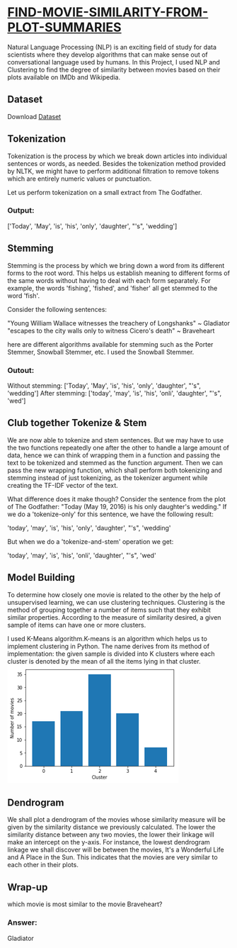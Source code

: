# [FIND-MOVIE-SIMILARITY-FROM-PLOT-SUMMARIES](https://github.com/parthshah28/FIND-MOVIE-SIMILARITY-FROM-PLOT-SUMMARIES)
Natural Language Processing (NLP) is an exciting field of study for data scientists where they develop algorithms that can make sense out of conversational language used by humans. In this Project, I used NLP and Clustering to find the degree of similarity between movies based on their plots available on IMDb and Wikipedia.

## Dataset
Download [Dataset](https://github.com/parthshah28/FIND-MOVIE-SIMILARITY-FROM-PLOT-SUMMARIES/blob/master/movies.csv)

## Tokenization
Tokenization is the process by which we break down articles into individual sentences or words, as needed. Besides the tokenization method provided by NLTK, we might have to perform additional filtration to remove tokens which are entirely numeric values or punctuation.

Let us perform tokenization on a small extract from The Godfather.
### Output:
['Today', 'May', 'is', 'his', 'only', 'daughter', "'s", 'wedding']

## Stemming
Stemming is the process by which we bring down a word from its different forms to the root word. This helps us establish meaning to different forms of the same words without having to deal with each form separately. For example, the words 'fishing', 'fished', and 'fisher' all get stemmed to the word 'fish'.

Consider the following sentences:

"Young William Wallace witnesses the treachery of Longshanks" ~ Gladiator
"escapes to the city walls only to witness Cicero's death" ~ Braveheart

here are different algorithms available for stemming such as the Porter Stemmer, Snowball Stemmer, etc. I used the Snowball Stemmer.
### Outout:
Without stemming:  ['Today', 'May', 'is', 'his', 'only', 'daughter', "'s", 'wedding']
After stemming:    ['today', 'may', 'is', 'his', 'onli', 'daughter', "'s", 'wed']

## Club together Tokenize & Stem
We are now able to tokenize and stem sentences. But we may have to use the two functions repeatedly one after the other to handle a large amount of data, hence we can think of wrapping them in a function and passing the text to be tokenized and stemmed as the function argument. Then we can pass the new wrapping function, which shall perform both tokenizing and stemming instead of just tokenizing, as the tokenizer argument while creating the TF-IDF vector of the text.

What difference does it make though? Consider the sentence from the plot of The Godfather: "Today (May 19, 2016) is his only daughter's wedding." If we do a 'tokenize-only' for this sentence, we have the following result:

'today', 'may', 'is', 'his', 'only', 'daughter', "'s", 'wedding'

But when we do a 'tokenize-and-stem' operation we get:

'today', 'may', 'is', 'his', 'onli', 'daughter', "'s", 'wed'

## Model Building
To determine how closely one movie is related to the other by the help of unsupervised learning, we can use clustering techniques. Clustering is the method of grouping together a number of items such that they exhibit similar properties. According to the measure of similarity desired, a given sample of items can have one or more clusters.

I used K-Means algorithm.K-means is an algorithm which helps us to implement clustering in Python. The name derives from its method of implementation: the given sample is divided into K clusters where each cluster is denoted by the mean of all the items lying in that cluster.
![](https://github.com/parthshah28/FIND-MOVIE-SIMILARITY-FROM-PLOT-SUMMARIES/blob/master/images/bar_clusters.png)

## Dendrogram
We shall plot a dendrogram of the movies whose similarity measure will be given by the similarity distance we previously calculated. The lower the similarity distance between any two movies, the lower their linkage will make an intercept on the y-axis. For instance, the lowest dendrogram linkage we shall discover will be between the movies, It's a Wonderful Life and A Place in the Sun. This indicates that the movies are very similar to each other in their plots.

## Wrap-up
which movie is most similar to the movie Braveheart?
### Answer:
Gladiator




